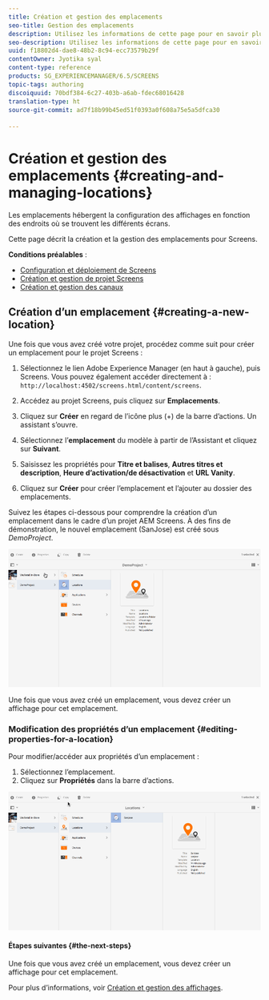 ```yaml
---
title: Création et gestion des emplacements
seo-title: Gestion des emplacements
description: Utilisez les informations de cette page pour en savoir plus sur la création et la gestion des emplacements.
seo-description: Utilisez les informations de cette page pour en savoir plus sur la création et la gestion des emplacements.
uuid: f18802d4-dae8-48b2-8c94-ecc73579b29f
contentOwner: Jyotika syal
content-type: reference
products: SG_EXPERIENCEMANAGER/6.5/SCREENS
topic-tags: authoring
discoiquuid: 70bdf384-6c27-403b-a6ab-fdec68016428
translation-type: ht
source-git-commit: ad7f18b99b45ed51f0393a0f608a75e5a5dfca30

---
```



# Création et gestion des emplacements {#creating-and-managing-locations}

Les emplacements hébergent la configuration des affichages en fonction des endroits où se trouvent les différents écrans.

Cette page décrit la création et la gestion des emplacements pour Screens.

**Conditions préalables** :

* [Configuration et déploiement de Screens](configuring-screens-introduction.md)
* [Création et gestion de projet Screens](creating-a-screens-project.md)
* [Création et gestion des canaux](managing-channels.md)

## Création d’un emplacement {#creating-a-new-location}

Une fois que vous avez créé votre projet, procédez comme suit pour créer un emplacement pour le projet Screens :

1. Sélectionnez le lien Adobe Experience Manager (en haut à gauche), puis Screens. Vous pouvez également accéder directement à : `http://localhost:4502/screens.html/content/screens`.
1. Accédez au projet Screens, puis cliquez sur **Emplacements**.
1. Cliquez sur **Créer** en regard de l’icône plus (+) de la barre d’actions. Un assistant s’ouvre.
1. Sélectionnez l’**emplacement** du modèle à partir de l’Assistant et cliquez sur **Suivant**.

1. Saisissez les propriétés pour **Titre et balises**, **Autres titres et description**, **Heure d’activation/de désactivation** et **URL Vanity**.

1. Cliquez sur **Créer** pour créer l’emplacement et l’ajouter au dossier des emplacements.

Suivez les étapes ci-dessous pour comprendre la création d’un emplacement dans le cadre d’un projet AEM Screens. À des fins de démonstration, le nouvel emplacement (SanJose) est créé sous *DemoProject*.

![player2](assets/player2.gif)

Une fois que vous avez créé un emplacement, vous devez créer un affichage pour cet emplacement.

### Modification des propriétés d’un emplacement {#editing-properties-for-a-location}

Pour modifier/accéder aux propriétés d’un emplacement :

1. Sélectionnez l’emplacement.
1. Cliquez sur **Propriétés** dans la barre d’actions.

![player3](assets/player3.gif)

#### Étapes suivantes {#the-next-steps}

Une fois que vous avez créé un emplacement, vous devez créer un affichage pour cet emplacement.

Pour plus d’informations, voir [Création et gestion des affichages](managing-displays.md).
